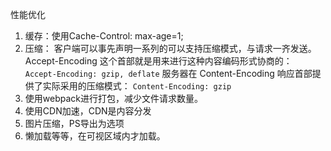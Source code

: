 性能优化
1. 缓存：使用Cache-Control: max-age=1;
2. 压缩：
    客户端可以事先声明一系列的可以支持压缩模式，与请求一齐发送。 Accept-Encoding 这个首部就是用来进行这种内容编码形式协商的：
    `Accept-Encoding: gzip, deflate`
    服务器在 Content-Encoding 响应首部提供了实际采用的压缩模式：
    `Content-Encoding: gzip`
3. 使用webpack进行打包，减少文件请求数量。
4. 使用CDN加速，CDN是内容分发
5. 图片压缩，PS导出为选项
6. 懒加载等等，在可视区域内才加载。